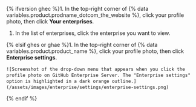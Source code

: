 {% ifversion ghec %}1. In the top-right corner of {% data variables.product.prodname_dotcom_the_website %}, click your profile photo, then click **Your enterprises**.

1. In the list of enterprises, click the enterprise you want to view.

{% elsif ghes or ghae %}1. In the top-right corner of {% data variables.product.product_name %}, click your profile photo, then click **Enterprise settings**.

    ![Screenshot of the drop-down menu that appears when you click the profile photo on GitHub Enterprise Server. The "Enterprise settings" option is highlighted in a dark orange outline.](/assets/images/enterprise/settings/enterprise-settings.png)
{% endif %}

